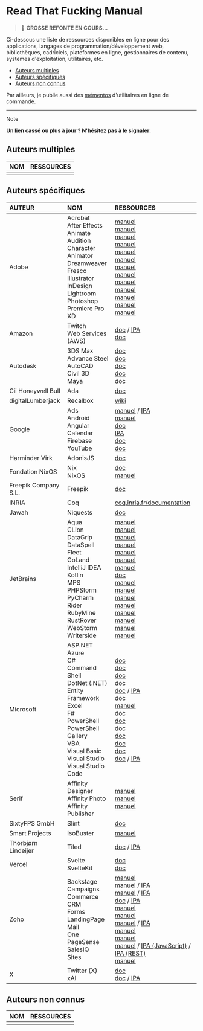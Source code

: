 # Read That Fucking Manual

> 📛 **GROSSE REFONTE EN COURS...**

Ci-dessous une liste de ressources disponibles en ligne pour des applications, langages de programmation/développement web, bibliothèques, cadriciels, plateformes en ligne, gestionnaires de contenu, systèmes d'exploitation, utilitaires, etc.

+ [Auteurs multiples](#auteurs-multiples)
+ [Auteurs spécifiques](#auteurs-spécifiques)
+ [Auteurs non connus](#auteurs-non-connus)

Par ailleurs, je publie aussi des [mémentos](https://github.com/jasonchampagne/FindMyDoc/tree/master/mementos) d'utilitaires en ligne de commande.

---

> [!NOTE]
> **Un lien cassé ou plus à jour ? N'hésitez pas à le signaler**.

## Auteurs multiples

|NOM|RESSOURCES|
|:--|:--|
|||

## Auteurs spécifiques

|AUTEUR|NOM|RESSOURCES|
|:--|:--|:--|
|Adobe|Acrobat<br>After Effects<br>Animate<br>Audition<br>Character Animator<br>Dreamweaver<br>Fresco<br>Illustrator<br>InDesign<br>Lightroom<br>Photoshop<br>Premiere Pro<br>XD|[manuel](https://helpx.adobe.com/fr/acrobat/user-guide.html)<br>[manuel](https://helpx.adobe.com/fr/after-effects/user-guide.html)<br>[manuel](https://helpx.adobe.com/fr/animate/user-guide.html)<br>[manuel](https://helpx.adobe.com/fr/audition/user-guide.html)<br>[manuel](https://helpx.adobe.com/fr/adobe-character-animator/user-guide.html)<br>[manuel](https://helpx.adobe.com/fr/dreamweaver/user-guide.html)<br>[manuel](https://helpx.adobe.com/fr/fresco/user-guide.html)<br>[manuel](https://helpx.adobe.com/fr/illustrator/user-guide.html)<br>[manuel](https://helpx.adobe.com/fr/indesign/user-guide.html)<br>[manuel](https://helpx.adobe.com/fr/lightroom-cc/user-guide.html)<br>[manuel](https://helpx.adobe.com/fr/photoshop/user-guide.html)<br>[manuel](https://helpx.adobe.com/fr/premiere-pro/user-guide.html)<br>[manuel](https://helpx.adobe.com/fr/xd/user-guide.html)|
|Amazon|Twitch<br>Web Services (AWS)|[doc](https://dev.twitch.tv/docs) / [IPA](https://dev.twitch.tv/docs/api)<br>[doc](https://docs.aws.amazon.com)|
|Autodesk|3DS Max<br>Advance Steel<br>AutoCAD<br>Civil 3D<br>Maya|[doc](https://help.autodesk.com/FRA/#A-B)<br>[doc](https://help.autodesk.com/FRA/#A-B)<br>[doc](https://help.autodesk.com/FRA/#A-B)<br>[doc](https://help.autodesk.com/FRA/#C-H)<br>[doc](https://www.autodesk.com/support/technical/article/caas/tsarticles/ts/lC3jaffqnWFyQoLPEPm7n.html)|
|Cii Honeywell Bull|Ada|[doc](https://www.adacore.com/documentation)|
|digitalLumberjack|Recalbox|[wiki](https://wiki.recalbox.com/fr/home)|
|Google|Ads<br>Android<br>Angular<br>Calendar<br>Firebase<br>YouTube|[manuel](https://support.google.com/google-ads/answer/6146252) / [IPA](https://developers.google.com/google-ads/api/docs/start?hl=fr)<br>[manuel](https://developer.android.com/guide)<br>[doc](https://angular.io/docs)<br>[IPA](https://developers.google.com/calendar/api/guides/overview?hl=fr)<br>[doc](https://firebase.google.com/docs)<br>[doc](https://developers.google.com/youtube/documentation?hl=fr)|
|Harminder Virk|AdonisJS|[doc](https://docs.adonisjs.com/guides/introduction)|
|Fondation NixOS|Nix<br>NixOS|[doc](https://nix.dev)<br>[manuel](https://nixos.org/manual/nixos/stable)|
|Freepik Company S.L.|Freepik|[doc](https://docs.freepik.com)|
|INRIA|Coq|[coq.inria.fr/documentation](https://coq.inria.fr/documentation)|
|Jawah|Niquests|[doc](https://niquests.readthedocs.io/en/latest)|
|JetBrains|Aqua<br>CLion<br>DataGrip<br>DataSpell<br>Fleet<br>GoLand<br>IntelliJ IDEA<br>Kotlin<br>MPS<br>PHPStorm<br>PyCharm<br>Rider<br>RubyMine<br>RustRover<br>WebStorm<br>Writerside|[manuel](https://www.jetbrains.com/help/aqua)<br>[manuel](https://www.jetbrains.com/help/clion)<br>[manuel](https://www.jetbrains.com/help/datagrip)<br>[manuel](https://www.jetbrains.com/help/dataspell)<br>[manuel](https://www.jetbrains.com/help/fleet)<br>[manuel](https://www.jetbrains.com/help/go)<br>[manuel](https://www.jetbrains.com/help/idea)<br>[doc](https://kotlinlang.org/docs/home.html)<br>[manuel](https://www.jetbrains.com/help/mps)<br>[manuel](https://www.jetbrains.com/help/phpstorm)<br>[manuel](https://www.jetbrains.com/help/pycharm)<br>[manuel](https://www.jetbrains.com/help/rider)<br>[manuel](https://www.jetbrains.com/help/ruby)<br>[manuel](https://www.jetbrains.com/help/rust)<br>[manuel](https://www.jetbrains.com/help/webstorm/meet-webstorm.html)<br>[manuel](https://www.jetbrains.com/help/writerside)|
|Microsoft|ASP.NET<br>Azure<br>C#<br>Command Shell<br>DotNet (.NET)<br>Entity Framework<br>Excel<br>F#<br>PowerShell<br>PowerShell Gallery<br>VBA<br>Visual Basic<br>Visual Studio<br>Visual Studio Code|[doc](https://learn.microsoft.com/fr-fr/aspnet/core)<br>[doc](https://learn.microsoft.com/fr-fr/azure)<br>[doc](https://learn.microsoft.com/fr-fr/dotnet/csharp/tour-of-csharp)<br>[doc](https://learn.microsoft.com/en-us/windows-server/administration/windows-commands/windows-commands)<br>[doc](https://learn.microsoft.com/fr-fr/dotnet) / [IPA](https://learn.microsoft.com/fr-fr/dotnet/api)<br>[doc](https://learn.microsoft.com/fr-fr/ef)<br>[manuel](https://support.microsoft.com/fr-FR/excel)<br>[doc](https://learn.microsoft.com/fr-fr/dotnet/fsharp)<br>[doc](https://learn.microsoft.com/fr-fr/powershell)<br>[doc](https://learn.microsoft.com/fr-fr/powershell/scripting/gallery/overview)<br>[doc](https://learn.microsoft.com/fr-fr/office/vba/api/overview)<br>[doc](https://learn.microsoft.com/fr-fr/dotnet/visual-basic)<br>[doc](https://learn.microsoft.com/fr-fr/visualstudio)<br>[doc](https://code.visualstudio.com/docs) / [IPA](https://code.visualstudio.com/api)|
|Serif|Affinity Designer<br>Affinity Photo<br>Affinity Publisher|[manuel](https://affinity.serif.com/fr/learn/designer/desktop)<br>[manuel](https://affinity.serif.com/fr/learn/photo/desktop)<br>[manuel](https://affinity.serif.com/fr/learn/publisher/desktop)|
|SixtyFPS GmbH|Slint|[doc](https://releases.slint.dev)|
|Smart Projects|IsoBuster|[manuel](https://www.isobuster.com/fr/help)|
|Thorbjørn Lindeijer|Tiled|[doc](https://doc.mapeditor.org/en/stable) / [IPA](https://www.mapeditor.org/docs/scripting)|
|Vercel|Svelte<br>SvelteKit|[doc](https://svelte.dev/docs/svelte)<br>[doc](https://svelte.dev/docs/kit)|
|Zoho|Backstage<br>Campaigns<br>Commerce<br>CRM<br>Forms<br>LandingPage<br>Mail<br>One<br>PageSense<br>SalesIQ<br>Sites|[manuel](https://help.zoho.com/portal/en/kb/backstage)<br>[manuel](https://help.zoho.com/portal/en/kb/campaigns) / [IPA](https://www.zoho.com/campaigns/help/emailapi/overview.html)<br>[manuel](https://help.zoho.com/portal/en/kb/commerce) / [IPA](https://www.zoho.com/commerce/api/introduction.html)<br>[doc](https://www.zoho.com/fr/crm/help) / [IPA](https://www.zoho.com/crm/developer/docs/api)<br>[manuel](https://help.zoho.com/portal/en/kb/forms)<br>[manuel](https://help.zoho.com/portal/en/kb/zoho-landingpage)<br>[manuel](https://www.zoho.com/fr/mail/help) / [IPA](https://www.zoho.com/mail/help/api/overview.html)<br>[manuel](https://www.zoho.com/fr/one/guides)<br>[manuel](https://help.zoho.com/portal/en/kb/pagesense)<br>[manuel](https://help.zoho.com/portal/en/kb/salesiq-2-0) / [IPA (JavaScript)](https://www.zoho.com/salesiq/help/developer-section/js-api.html) / [IPA (REST)](https://www.zoho.com/salesiq/help/developer-section/rest-api-v2.html)<br>[manuel](https://help.zoho.com/portal/en/kb/zohosites)|
|X|Twitter (X)<br>xAI|[doc](https://developer.x.com/en/docs)<br>[doc](https://docs.x.ai/docs) / [IPA](https://docs.x.ai/api)|

## Auteurs non connus

|NOM|RESSOURCES|
|:--|:--|
|||

